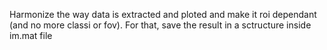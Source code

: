 Harmonize the way data is extracted and ploted and make it roi dependant (and no more classi or fov).
For that, save the result in a sctructure inside im.mat file
